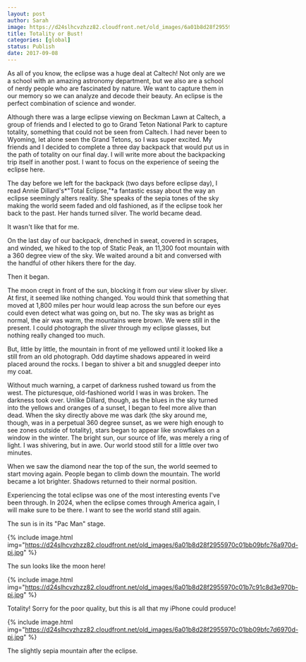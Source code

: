 ```yaml
---
layout: post
author: Sarah
image: https://d24slhcvzhzz82.cloudfront.net/old_images/6a01b8d28f2955970c01bb09bfc6d2970d-800wi.jpg
title: Totality or Bust!
categories: [global]
status: Publish
date: 2017-09-08
---
```


  As all of you know, the eclipse was a huge deal at Caltech! Not only are we a school with an amazing astronomy department, but we also are a school of nerdy people who are fascinated by nature. We want to capture them in our memory so we can analyze and decode their beauty. An eclipse is the perfect combination of science and wonder.

  Although there was a large eclipse viewing on Beckman Lawn at Caltech, a group of friends and I elected to go to Grand Teton National Park to capture totality, something that could not be seen from Caltech. I had never been to Wyoming, let alone seen the Grand Tetons, so I was super excited. My friends and I decided to complete a three day backpack that would put us in the path of totality on our final day. I will write more about the backpacking trip itself in another post. I want to focus on the experience of seeing the eclipse here.

The day before we left for the backpack (two days before eclipse day), I read Annie Dillard's*"Total Eclipse,"*a fantastic essay about the way an eclipse seemingly alters reality. She speaks of the sepia tones of the sky making the world seem faded and old fashioned, as if the eclipse took her back to the past. Her hands turned silver. The world became dead.

  It wasn't like that for me.

  On the last day of our backpack, drenched in sweat, covered in scrapes, and winded, we hiked to the top of Static Peak, an 11,300 foot mountain with a 360 degree view of the sky. We waited around a bit and conversed with the handful of other hikers there for the day.

  Then it began.

  The moon crept in front of the sun, blocking it from our view sliver by sliver. At first, it seemed like nothing changed. You would think that something that moved at 1,800 miles per hour would leap across the sun before our eyes could even detect what was going on, but no. The sky was as bright as normal, the air was warm, the mountains were brown. We were still in the present. I could photograph the sliver through my eclipse glasses, but nothing really changed too much.

  But, little by little, the mountain in front of me yellowed until it looked like a still from an old photograph. Odd daytime shadows appeared in weird placed around the rocks. I began to shiver a bit and snuggled deeper into my coat.

  Without much warning, a carpet of darkness rushed toward us from the west. The picturesque, old-fashioned world I was in was broken. The darkness took over. Unlike Dillard, though, as the blues in the sky turned into the yellows and oranges of a sunset, I began to feel more alive than dead. When the sky directly above me was dark (the sky around me, though, was in a perpetual 360 degree sunset, as we were high enough to see zones outside of totality), stars began to appear like snowflakes on a window in the winter. The bright sun, our source of life, was merely a ring of light. I was shivering, but in awe. Our world stood still for a little over two minutes.

  When we saw the diamond near the top of the sun, the world seemed to start moving again. People began to climb down the mountain. The world became a lot brighter. Shadows returned to their normal position.

  Experiencing the total eclipse was one of the most interesting events I've been through. In 2024, when the eclipse comes through America again, I will make sure to be there. I want to see the world stand still again.

<div class="photo-wrap photo-xid-6a01b8d28f2955970c01bb09bfc6d2970d photo-full " id="photo-xid-6a01b8d28f2955970c01bb09bfc6d2970d" style="float: left; margin: 0px 5px 5px 0px;">
<div class="photo-caption caption-xid-6a01b8d28f2955970c01bb09bfc6d2970d" id="caption-xid-6a01b8d28f2955970c01bb09bfc6d2970d">The sun is in its "Pac Man" stage.


{% include image.html img="https://d24slhcvzhzz82.cloudfront.net/old_images/6a01b8d28f2955970c01bb09bfc76a970d-pi.jpg" %}<div class="photo-caption caption-xid-6a01b8d28f2955970c01bb09bfc76a970d" id="caption-xid-6a01b8d28f2955970c01bb09bfc76a970d">The sun looks like the moon here!


{% include image.html img="https://d24slhcvzhzz82.cloudfront.net/old_images/6a01b8d28f2955970c01b7c91c8d3e970b-pi.jpg" %}<div class="photo-caption caption-xid-6a01b8d28f2955970c01b7c91c8d3e970b" id="caption-xid-6a01b8d28f2955970c01b7c91c8d3e970b">Totality! Sorry for the poor quality, but this is all that my iPhone could produce!


{% include image.html img="https://d24slhcvzhzz82.cloudfront.net/old_images/6a01b8d28f2955970c01bb09bfc7d6970d-pi.jpg" %}<div class="photo-caption caption-xid-6a01b8d28f2955970c01bb09bfc7d6970d" id="caption-xid-6a01b8d28f2955970c01bb09bfc7d6970d">The slightly sepia mountain after the eclipse.

